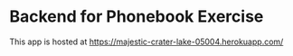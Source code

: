 # Backend for Phonebook Exercise

This app is hosted at https://majestic-crater-lake-05004.herokuapp.com/
